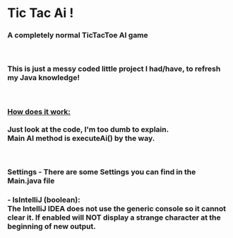 <h1> Tic Tac Ai ! </h1>
<h3>A completely normal TicTacToe AI game</h3>

<br>

<h3> This is just a messy coded little project I had/have, to refresh my Java knowledge!</h3><br>
<h3><u>How does it work:</u><br><br>
Just look at the code, I'm too dumb to explain.<br>
Main AI method is executeAi() by the way.</h3>

<br>

<h3> Settings - There are some Settings you can find in the Main.java file<br></h3>
<h3>- IsIntelliJ (boolean):
<br>The IntelliJ IDEA does not use the generic console so
it cannot clear it. If enabled will NOT display a strange character
at the beginning of new output.</h3>
